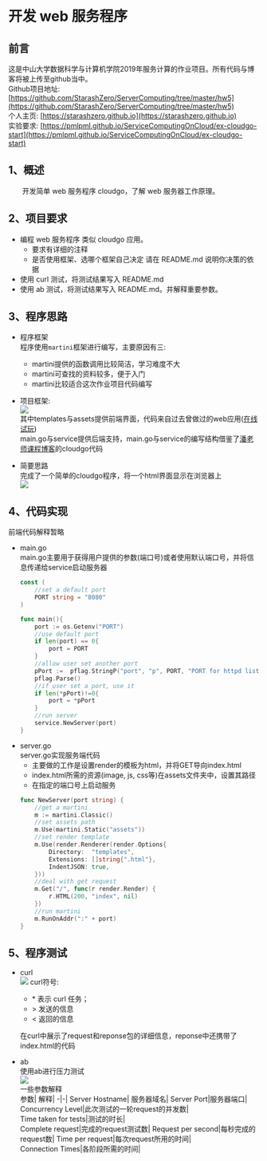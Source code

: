# **开发 web 服务程序**  
## **前言**
这是中山大学数据科学与计算机学院2019年服务计算的作业项目。所有代码与博客将被上传至github当中。  
Github项目地址: [https://github.com/StarashZero/ServerComputing/tree/master/hw5](https://github.com/StarashZero/ServerComputing/tree/master/hw5)  
个人主页: [https://starashzero.github.io](https://starashzero.github.io)   
实验要求: [https://pmlpml.github.io/ServiceComputingOnCloud/ex-cloudgo-start](https://pmlpml.github.io/ServiceComputingOnCloud/ex-cloudgo-start)  
## **1、**概述****
  开发简单 web 服务程序 cloudgo，了解 web 服务器工作原理。  

## **2、项目要求**  
* 编程 web 服务程序 类似 cloudgo 应用。
    + 要求有详细的注释
    + 是否使用框架、选哪个框架自己决定 请在 README.md 说明你决策的依据
* 使用 curl 测试，将测试结果写入 README.md
* 使用 ab 测试，将测试结果写入 README.md。并解释重要参数。 

## **3、程序思路**  
* 程序框架   
    程序使用```martini```框架进行编写，主要原因有三:  
    * martini提供的函数调用比较简洁，学习难度不大  
    * martini可查找的资料较多，便于入门  
    * martini比较适合这次作业项目代码编写  

* 项目框架:  
    ![](picture/1.png)  
    其中templates与assets提供前端界面，代码来自过去曾做过的web应用([在线试玩](https://starashzero.github.io/Web-homework/fifteenpuzzle/index.html))  
    main.go与service提供后端支持，main.go与service的编写结构借鉴了[潘老师课程博客](https://blog.csdn.net/pmlpml/article/details/78404838)的cloudgo代码   
* 简要思路  
    完成了一个简单的cloudgo程序，将一个html界面显示在浏览器上  
    ![](picture/2.png)  


## **4、代码实现**  
前端代码解释暂略  
* main.go  
    main.go主要用于获得用户提供的参数(端口号)或者使用默认端口号，并将信息传递给service启动服务器  
    ```go  
    const (
        //set a default port
        PORT string = "8080"
    )

    func main(){
        port := os.Getenv("PORT")
        //use default port
        if len(port) == 0{
            port = PORT
        }
        //allow user set another port
        pPort :=  pflag.StringP("port", "p", PORT, "PORT for httpd listening")
        pflag.Parse()
        //if user set a port, use it
        if len(*pPort)!=0{
            port = *pPort
        }
        //run server
        service.NewServer(port)
    }
    ```  
* server.go  
    server.go实现服务端代码  
    + 主要做的工作是设置render的模板为html，并将GET导向index.html  
    + index.html所需的资源(image, js, css等)在assets文件夹中，设置其路径  
    + 在指定的端口号上启动服务
    ```go  
    func NewServer(port string) {
        //get a martini
        m := martini.Classic()
        //set assets path
        m.Use(martini.Static("assets"))
        //set render template
        m.Use(render.Renderer(render.Options{
            Directory:  "templates",
            Extensions: []string{".html"},
            IndentJSON: true,
        }))
        //deal with get request
        m.Get("/", func(r render.Render) {
            r.HTML(200, "index", nil)
        })
        //run martini
        m.RunOnAddr(":" + port)
    }
    ```  

## **5、程序测试**  
* curl  
    ![](picture/3.png) 
    curl符号:   
    * \* 表示 curl 任务；
    * \> 发送的信息
    * < 返回的信息  

    在curl中展示了request和reponse包的详细信息，reponse中还携带了index.html的代码   
* ab  
    使用ab进行压力测试  
    ![](picture/4.png)  
    一些参数解释  
    参数| 解释|
    -|-|
    Server Hostname| 服务器域名|
    Server Port|服务器端口|
    Concurrency Level|此次测试的一轮request的并发数|  
    Time taken for tests|测试的时长|  
    Complete request|完成的request测试数|
    Request per second|每秒完成的request数|
    Time per request|每次request所用的时间|  
    Connection Times|各阶段所需的时间|